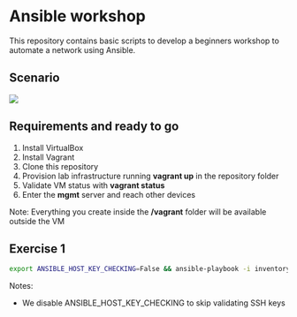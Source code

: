 # Ansible workshop

This repository contains basic scripts to develop a beginners workshop to automate a network using Ansible.

## Scenario

![](https://docs.google.com/drawings/d/e/2PACX-1vRNcesOQIfJg6iZIsgh9W8aGbpnn9Ka1ei_JrCZu6A1rVsrFkQCzx7VClrStUZYHcrjyQPdcIl0WKDP/pub?w=660&h=415)

## Requirements and ready to go

1. Install VirtualBox
2. Install Vagrant
3. Clone this repository
4. Provision lab infrastructure running  **vagrant up** in the repository folder
5. Validate VM status with **vagrant status**
6. Enter the **mgmt** server and reach other devices

Note: Everything you create inside the **/vagrant** folder will be available outside the VM

## Exercise 1

```bash
export ANSIBLE_HOST_KEY_CHECKING=False && ansible-playbook -i inventory.cfg exercise1.yml
``` 

Notes:
* We disable ANSIBLE_HOST_KEY_CHECKING to skip validating SSH keys

